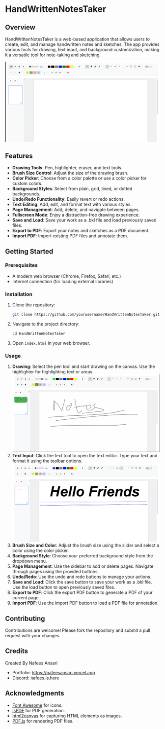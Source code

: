# HandWrittenNotesTaker

## Overview
HandWrittenNotesTaker is a web-based application that allows users to create, edit, and manage handwritten notes and sketches. The app provides various tools for drawing, text input, and background customization, making it a versatile tool for note-taking and sketching.

![App Screenshot](images/image01.png)

## Features
- **Drawing Tools**: Pen, highlighter, eraser, and text tools.
- **Brush Size Control**: Adjust the size of the drawing brush.
- **Color Picker**: Choose from a color palette or use a color picker for custom colors.
- **Background Styles**: Select from plain, grid, lined, or dotted backgrounds.
- **Undo/Redo Functionality**: Easily revert or redo actions.
- **Text Editing**: Add, edit, and format text with various styles.
- **Page Management**: Add, delete, and navigate between pages.
- **Fullscreen Mode**: Enjoy a distraction-free drawing experience.
- **Save and Load**: Save your work as a .bkl file and load previously saved files.
- **Export to PDF**: Export your notes and sketches as a PDF document.
- **Import PDF**: Import existing PDF files and annotate them.

## Getting Started

### Prerequisites
- A modern web browser (Chrome, Firefox, Safari, etc.)
- Internet connection (for loading external libraries)

### Installation
1. Clone the repository:
   ```bash
   git clone https://github.com/yourusername/HandWrittenNotesTaker.git
   ```
2. Navigate to the project directory:
   ```bash
   cd HandWrittenNotesTaker
   ```
3. Open `index.html` in your web browser.

### Usage
1. **Drawing**: Select the pen tool and start drawing on the canvas. Use the highlighter for highlighting text or areas.
   ![Drawing Example](images/image.png)
2. **Text Input**: Click the text tool to open the text editor. Type your text and format it using the toolbar options.
   ![Text Input Example](images/image03.png)
3. **Brush Size and Color**: Adjust the brush size using the slider and select a color using the color picker.
4. **Background Style**: Choose your preferred background style from the dropdown menu.
5. **Page Management**: Use the sidebar to add or delete pages. Navigate through pages using the provided buttons.
6. **Undo/Redo**: Use the undo and redo buttons to manage your actions.
7. **Save and Load**: Click the save button to save your work as a .bkl file. Use the load button to open previously saved files.
8. **Export to PDF**: Click the export PDF button to generate a PDF of your current page.
9. **Import PDF**: Use the import PDF button to load a PDF file for annotation.

## Contributing
Contributions are welcome! Please fork the repository and submit a pull request with your changes.

## Credits
Created By Nafees Ansari
- Portfolio: https://nafeesansari.vercel.app
- Discord: nafees.is.here

## Acknowledgments
- [Font Awesome](https://fontawesome.com/) for icons.
- [jsPDF](https://github.com/parallax/jsPDF) for PDF generation.
- [html2canvas](https://html2canvas.hertzen.com/) for capturing HTML elements as images.
- [PDF.js](https://mozilla.github.io/pdf.js/) for rendering PDF files. 
